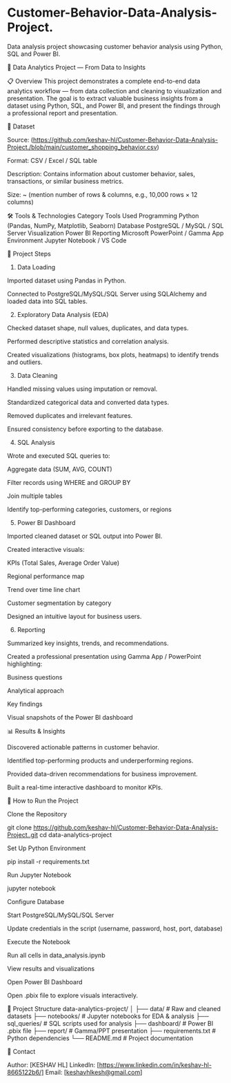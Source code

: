 # Customer-Behavior-Data-Analysis-Project.
Data analysis project showcasing customer behavior analysis using Python, SQL and Power BI.

🧠 Data Analytics Project — From Data to Insights

📋 Overview
This project demonstrates a complete end-to-end data analytics workflow — from data collection and cleaning to visualization and presentation.
The goal is to extract valuable business insights from a dataset using Python, SQL, and Power BI, and present the findings through a professional report and presentation.


📂 Dataset

Source: (https://github.com/keshav-hl/Customer-Behavior-Data-Analysis-Project./blob/main/customer_shopping_behavior.csv)

Format: CSV / Excel / SQL table

Description: Contains information about customer behavior, sales, transactions, or similar business metrics.

Size: ~ (mention number of rows & columns, e.g., 10,000 rows × 12 columns)


🛠️ Tools & Technologies
Category	Tools Used
Programming	Python (Pandas, NumPy, Matplotlib, Seaborn)
Database	PostgreSQL / MySQL / SQL Server
Visualization	Power BI
Reporting	Microsoft PowerPoint / Gamma App
Environment	Jupyter Notebook / VS Code


🚀 Project Steps

1. Data Loading

Imported dataset using Pandas in Python.

Connected to PostgreSQL/MySQL/SQL Server using SQLAlchemy and loaded data into SQL tables.

2. Exploratory Data Analysis (EDA)

Checked dataset shape, null values, duplicates, and data types.

Performed descriptive statistics and correlation analysis.

Created visualizations (histograms, box plots, heatmaps) to identify trends and outliers.

3. Data Cleaning

Handled missing values using imputation or removal.

Standardized categorical data and converted data types.

Removed duplicates and irrelevant features.

Ensured consistency before exporting to the database.

4. SQL Analysis

Wrote and executed SQL queries to:

Aggregate data (SUM, AVG, COUNT)

Filter records using WHERE and GROUP BY

Join multiple tables

Identify top-performing categories, customers, or regions

5. Power BI Dashboard

Imported cleaned dataset or SQL output into Power BI.

Created interactive visuals:

KPIs (Total Sales, Average Order Value)

Regional performance map

Trend over time line chart

Customer segmentation by category

Designed an intuitive layout for business users.

6. Reporting

Summarized key insights, trends, and recommendations.

Created a professional presentation using Gamma App / PowerPoint highlighting:

Business questions

Analytical approach

Key findings

Visual snapshots of the Power BI dashboard



📊 Results & Insights

Discovered actionable patterns in customer behavior.

Identified top-performing products and underperforming regions.

Provided data-driven recommendations for business improvement.

Built a real-time interactive dashboard to monitor KPIs.



🧩 How to Run the Project

Clone the Repository

git clone https://github.com/keshav-hl/Customer-Behavior-Data-Analysis-Project..git
cd data-analytics-project


Set Up Python Environment

pip install -r requirements.txt


Run Jupyter Notebook

jupyter notebook


Configure Database

Start PostgreSQL/MySQL/SQL Server

Update credentials in the script (username, password, host, port, database)

Execute the Notebook

Run all cells in data_analysis.ipynb

View results and visualizations

Open Power BI Dashboard

Open .pbix file to explore visuals interactively.



📁 Project Structure
data-analytics-project/
│
├── data/                    # Raw and cleaned datasets
├── notebooks/               # Jupyter notebooks for EDA & analysis
├── sql_queries/             # SQL scripts used for analysis
├── dashboard/               # Power BI .pbix file
├── report/                  # Gamma/PPT presentation
├── requirements.txt         # Python dependencies
└── README.md                # Project documentation


💬 Contact

Author: [KESHAV HL]
LinkedIn: [https://www.linkedin.com/in/keshav-hl-8665122b6/]
Email: [keshavhlkesh@gmail.com]
